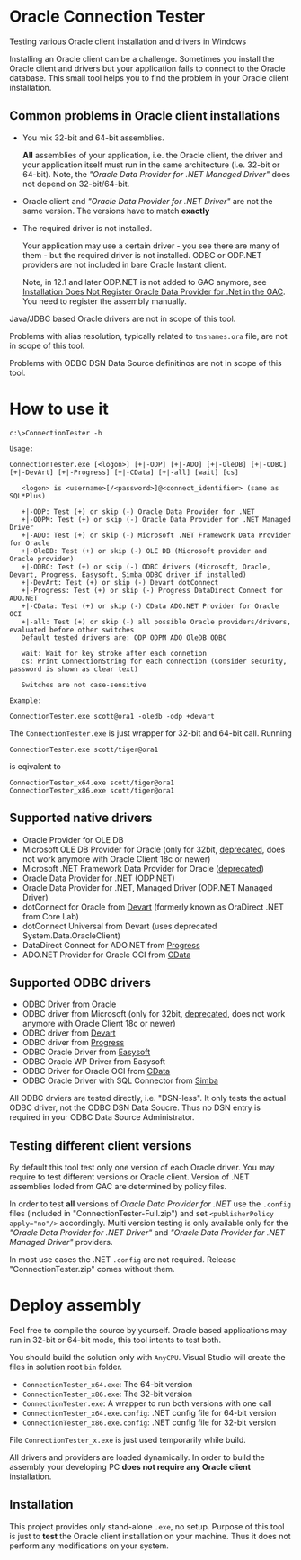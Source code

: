 # Oracle Connection Tester
Testing various Oracle client installation and drivers in Windows

Installing an Oracle client can be a challenge. Sometimes you install the Oracle client and drivers but your application fails to connect to the Oracle database. This small tool helps you to find the problem in your Oracle client installation. 

## Common problems in Oracle client installations

- You mix 32-bit and 64-bit assemblies. 
   
   **All** assemblies of your application, i.e. the Oracle client, the driver and your application itself must run in the same architecture (i.e. 32-bit or 64-bit). 
   Note, the *"Oracle Data Provider for .NET Managed Driver"* does not depend on 32-bit/64-bit.
- Oracle client and *"Oracle Data Provider for .NET Driver"* are not the same version. The versions have to match **exactly**
- The required driver is not installed. 

   Your application may use a certain driver - you see there are many of them - but the required driver is not installed. ODBC or ODP.NET providers are not included in bare Oracle Instant client. 

   Note, in 12.1 and later ODP.NET is not added to GAC anymore, see [Installation Does Not Register Oracle Data Provider for .Net in the GAC](https://support.oracle.com/knowledge/Oracle%20Database%20Products/2272241_1.html). You need to register the assembly manually.


Java/JDBC based Oracle drivers are not in scope of this tool. 

Problems with alias resolution, typically related to `tnsnames.ora` file, are not in scope of this tool. 

Problems with ODBC DSN Data Source definitinos are not in scope of this tool. 


# How to use it

```
c:\>ConnectionTester -h

Usage:

ConnectionTester.exe [<logon>] [+|-ODP] [+|-ADO] [+|-OleDB] [+|-ODBC] [+|-DevArt] [+|-Progress] [+|-CData] [+|-all] [wait] [cs]

   <logon> is <username>[/<password>]@<connect_identifier> (same as SQL*Plus)

   +|-ODP: Test (+) or skip (-) Oracle Data Provider for .NET
   +|-ODPM: Test (+) or skip (-) Oracle Data Provider for .NET Managed Driver
   +|-ADO: Test (+) or skip (-) Microsoft .NET Framework Data Provider for Oracle
   +|-OleDB: Test (+) or skip (-) OLE DB (Microsoft provider and Oracle provider)
   +|-ODBC: Test (+) or skip (-) ODBC drivers (Microsoft, Oracle, Devart, Progress, Easysoft, Simba ODBC driver if installed)
   +|-DevArt: Test (+) or skip (-) Devart dotConnect
   +|-Progress: Test (+) or skip (-) Progress DataDirect Connect for ADO.NET
   +|-CData: Test (+) or skip (-) CData ADO.NET Provider for Oracle OCI
   +|-all: Test (+) or skip (-) all possible Oracle providers/drivers, evaluated before other switches
   Default tested drivers are: ODP ODPM ADO OleDB ODBC

   wait: Wait for key stroke after each connetion
   cs: Print ConnectionString for each connection (Consider security, password is shown as clear text)

   Switches are not case-sensitive

Example:

ConnectionTester.exe scott@ora1 -oledb -odp +devart
```

The `ConnectionTester.exe` is just wrapper for 32-bit and 64-bit call. Running
```
ConnectionTester.exe scott/tiger@ora1
```
is eqivalent to 
```
ConnectionTester_x64.exe scott/tiger@ora1
ConnectionTester_x86.exe scott/tiger@ora1
```

## Supported native drivers

- Oracle Provider for OLE DB
- Microsoft OLE DB Provider for Oracle (only for 32bit, [deprecated](https://msdn.microsoft.com/en-us/library/ms675851%28v=vs.85%29.aspx), does not work anymore with Oracle Client 18c or newer)
- Microsoft .NET Framework Data Provider for Oracle ([deprecated](https://docs.microsoft.com/de-de/archive/blogs/adonet/system-data-oracleclient-update))
- Oracle Data Provider for .NET (ODP.NET)
- Oracle Data Provider for .NET, Managed Driver (ODP.NET Managed Driver)
- dotConnect for Oracle from [Devart](https://www.devart.com/dotconnect/oracle/) (formerly known as OraDirect .NET from Core Lab)
- dotConnect Universal from Devart (uses deprecated System.Data.OracleClient)
- DataDirect Connect for ADO.NET from [Progress](https://www.progress.com/connectors/oracle-database)
- ADO.NET Provider for Oracle OCI from [CData](https://www.cdata.com/drivers/oracledb/)


## Supported ODBC drivers

- ODBC Driver from Oracle
- ODBC driver from Microsoft (only for 32bit, [deprecated](https://msdn.microsoft.com/en-us/library/ms713590%28v=vs.85%29.aspx), does not work anymore with Oracle Client 18c or newer)
- ODBC driver from [Devart](https://www.devart.com/odbc/oracle/)
- ODBC driver from [Progress](https://www.progress.com/odbc/oracle-database)
- ODBC Oracle Driver from [Easysoft](https://www.easysoft.com/products/data_access/odbc_oracle_driver/index.html)
- ODBC Oracle WP Driver from Easysoft
- ODBC Driver for Oracle OCI from [CData](https://www.cdata.com/drivers/oracledb/odbc/)
- ODBC Oracle Driver with SQL Connector from [Simba](https://www.simba.com/drivers/oracle-odbc-jdbc/)

All ODBC drviers are tested directly, i.e. "DSN-less". It only tests the actual ODBC driver, not the ODBC DSN Data Soucre. Thus no DSN entry is required in your ODBC Data Source Administrator.

## Testing different client versions

By default this tool test only one version of each Oracle driver. You may require to test different versions or Oracle client. Version of .NET assemblies loded from GAC are determined by policy files. 

In order to test **all** versions of *Oracle Data Provider for .NET* use the `.config` files (included in "ConnectionTester-Full.zip") and set `<publisherPolicy apply="no"/>` accordingly. Multi version testing is only available only for the *"Oracle Data Provider for .NET Driver"* and *"Oracle Data Provider for .NET Managed Driver"* providers.

In most use cases the .NET `.config` are not required. Release "ConnectionTester.zip" comes without them.



# Deploy assembly

Feel free to compile the source by yourself. Oracle based applications may run in 32-bit or 64-bit mode, this tool intents to test both.

You should build the solution only with `AnyCPU`. Visual Studio will create the files in solution root `bin` folder. 

- `ConnectionTester_x64.exe`: The 64-bit version
- `ConnectionTester_x86.exe`: The 32-bit version
- `ConnectionTester.exe`: A wrapper to run both versions with one call
- `ConnectionTester_x64.exe.config`: .NET config file for 64-bit version
- `ConnectionTester_x86.exe.config`: .NET config file for 32-bit version


File `ConnectionTester_x.exe` is just used temporarily while build.

All drivers and providers are loaded dynamically. In order to build the assembly your developing PC **does not require any Oracle client** installation. 

## Installation

This project provides only stand-alone `.exe`, no setup.
Purpose of this tool is just to **test** the Oracle client installation on your machine. Thus it does not perform any modifications on your system.









